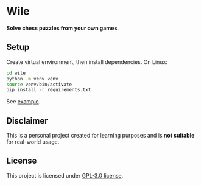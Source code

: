 # Wile

**Solve chess puzzles from your own games**.

## Setup

Create virtual environment, then install dependencies.
On Linux:
```bash
cd wile
python -m venv venv
source venv/bin/activate
pip install -r requirements.txt
```
See [example](./src/example.py).

## Disclaimer

This is a personal project created for learning purposes and is **not suitable** for real-world usage.

## License

This project is licensed under [GPL-3.0 license](./LICENSE).
